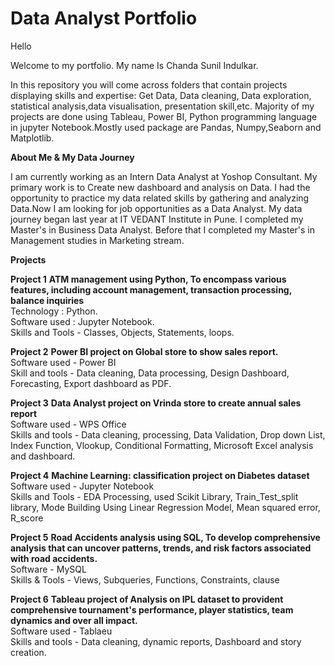 # Data Analyst Portfolio
Hello

Welcome to my portfolio. My name Is Chanda Sunil Indulkar.

In this repository you will come across folders that contain projects displaying skills and expertise: Get Data, Data cleaning, Data exploration, statistical analysis,data visualisation, presentation skill,etc. Majority of my projects are done using Tableau, Power BI, Python programming language in jupyter Notebook.Mostly used package are Pandas, Numpy,Seaborn and Matplotlib.

**About Me & My Data Journey**

I am currently working as an Intern Data Analyst at Yoshop Consultant. My primary work is to Create new dashboard and analysis on Data. I had the opportunity to practice my data related skills by gathering and analyzing Data.Now I am looking for job opportunities as a Data Analyst.
My data journey began last year at IT VEDANT Institute in Pune. I completed my Master's in Business Data Analyst.
Before that I completed my Master's in Management studies in Marketing stream.

**Projects**

**Project 1** 
**ATM management using Python, To encompass various features, including account
management, transaction processing, balance inquiries**
<br>
Technology : Python.
<br>
Software used : Jupyter Notebook.
<br>
Skills and Tools - Classes, Objects, Statements, loops.

**Project 2**
**Power BI project on Global store to show sales report.**
<br>
Software used - Power BI
<br>
Skill and tools - Data cleaning, Data processing, Design Dashboard, Forecasting, Export
dashboard as PDF.

**Project 3**
**Data Analyst project on Vrinda store to create annual sales report**
<br>
Software used - WPS Office
<br>
Skills and tools - Data cleaning, processing, Data Validation, Drop down List, Index
Function, Vlookup, Conditional Formatting, Microsoft Excel analysis and dashboard.

**Project 4**
**Machine Learning: classification project on Diabetes dataset**
<br>
Software used - Jupyter Notebook
<br>
Skills and Tools - EDA Processing, used Scikit Library, Train_Test_split library, Mode
Building Using Linear Regression Model, Mean squared error, R_score

**Project 5**
**Road Accidents analysis using SQL, To develop comprehensive analysis that can
uncover patterns, trends, and risk factors associated with road accidents.**
<br>
Software - MySQL
<br>
Skills & Tools - Views, Subqueries, Functions, Constraints, clause

**Project 6**
**Tableau project of Analysis on IPL dataset to provident comprehensive tournament's
performance, player statistics, team dynamics and over all impact.**
<br>
Software used - Tablaeu
<br>
Skills and tools - Data cleaning, dynamic reports, Dashboard and story creation.
